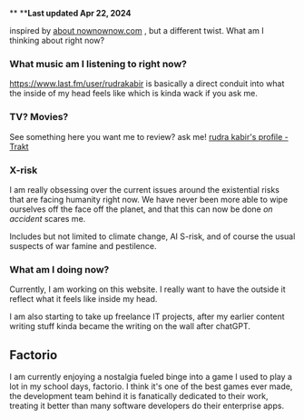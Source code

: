 **
****Last updated Apr 22, 2024**

inspired by [about nownownow.com](https://nownownow.com/about) , but a different twist. What am I thinking about right now? 


### What music am I listening to right now?
https://www.last.fm/user/rudrakabir is basically a direct conduit into what the inside of my head feels like which is kinda wack if you ask me.

### TV? Movies?
See something here you want me to review? ask me!
[rudra kabir's profile - Trakt](https://trakt.tv/users/rudrakabir)


### X-risk
I am really obsessing over the current issues around the existential risks that are facing humanity right now. We have never been more able to wipe ourselves off the face off the planet, and that this can now be done _on accident_ scares me. 

Includes but not limited to climate change, AI S-risk, and of course the usual suspects of war famine and pestilence.


### What am I doing now?

Currently, I am working on this website. I really want to have the outside it reflect what it feels like inside my head. 

I am also starting to take up freelance IT projects, after my earlier content writing stuff kinda became the writing on the wall after chatGPT.  



## Factorio
I am currently enjoying a nostalgia fueled binge into a game I used to play a lot in my school days, factorio. I think it's one of the best games ever made, the development team behind it is fanatically dedicated to their work, treating it better than many software developers do their enterprise apps. 